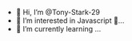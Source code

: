 - 👋 Hi, I’m @Tony-Stark-29
- 👀 I’m interested in Javascript 🚀...
- 🌱 I’m currently learning ...
 
 

<!---
Tony-Stark-29/Tony-Stark-29 is a ✨ special ✨ repository because its `README.md` (this file) appears on your GitHub profile.
You can click the Preview link to take a look at your changes.
--->
